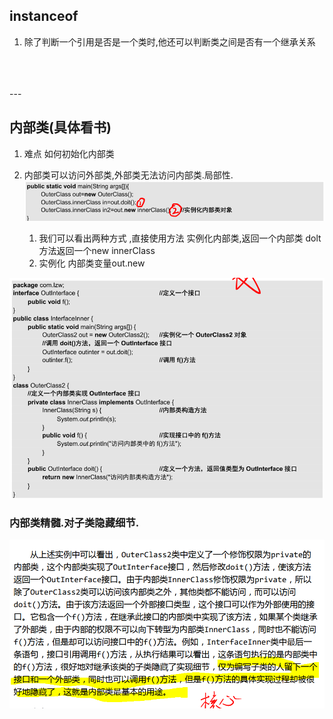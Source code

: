## instanceof
1. 除了判断一个引用是否是一个类时,他还可以判断类之间是否有一个继承关系
<br>
<br>
<br>
---

## 内部类(具体看书)
1. 难点 如何初始化内部类
2. 内部类可以访问外部类,外部类无法访问内部类.局部性.
![](2021-12-02-20-41-03.png)
   
   1. 我们可以看出两种方式 ,直接使用方法 实例化内部类,返回一个内部类 dolt方法返回一个new innerClass
   2. 实例化 内部类变量out.new

![](2021-12-02-20-43-26.png)

### 内部类精髓.对子类隐藏细节.
![](1.%20.png)